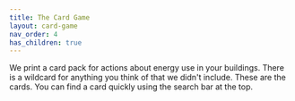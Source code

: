 ```yaml
---
title: The Card Game
layout: card-game
nav_order: 4      
has_children: true
---
```


We print a card pack for actions about energy use in your buildings. There is a wildcard for anything you think of that we didn't include. These are the cards. You can find a card quickly using the search bar at the top.

